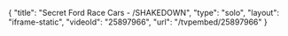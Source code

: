 {
    "title": "Secret Ford Race Cars - \/SHAKEDOWN",
    "type": "solo",
    "layout": "iframe-static",
    "videoId": "25897966",
    "url": "\/tvpembed\/25897966"
}